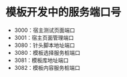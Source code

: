# 模板开发中的服务端口号 #

- 3000：宿主测试页面端口
- 3001：宿主页面管理端口
- 3080：针头脚本地址端口
- 3080：模板选择服务桩端口
- 3081：模板库地址端口
- 3082：模板内容服务桩端口
